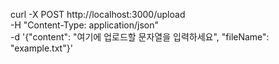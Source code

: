 curl -X POST http://localhost:3000/upload \
-H "Content-Type: application/json" \
-d '{"content": "여기에 업로드할 문자열을 입력하세요", "fileName": "example.txt"}'
